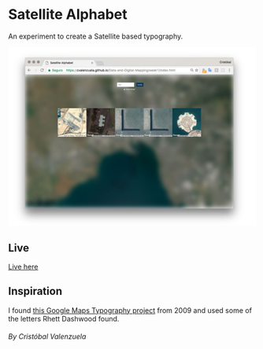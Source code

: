 # Satellite Alphabet

An experiment to create a Satellite based typography.

![Satellite Alphabet ](https://raw.githubusercontent.com/cvalenzuela/Data-and-Digital-Mapping/master/assignment1/assets/images/demo.jpg)

## Live

[Live here](http://satellite-alphabet.cvalenzuelab.com)


## Inspiration

I found [this Google Maps Typography project](http://rhettdashwood.com/Google-Maps-Typography) from 2009 and used some of the letters Rhett Dashwood found.

###### By Cristóbal Valenzuela
